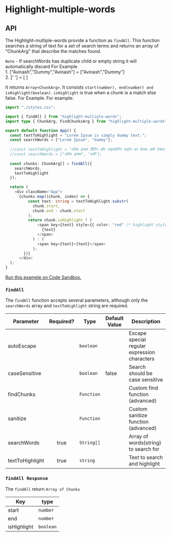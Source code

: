 # Highlight-multiple-words


## API

The Highlight-multiple-words provide a function as `findAll`. This function searches a string of text for a set of search terms and returns an array of "ChunkArg" that describe the matches found.

`Note` - If searchWords has duplicate child or empty string it will automatically discard For Example
         <br/>1. ["Avinash","Dummy","Avinash"] = ["Avinash","Dummy"] 
         <br/>2. [' '] = [ ] 

It returns `Array<ChunkArg>`. It consists `start(number), end(number) and isHighlight(boolean)`. `isHighlight` is true when a chunk is a match else false. For Example. For example:


         

```typescript jsx
import "./styles.css";

import { findAll } from "highlight-multiple-words";
import type { ChunkArg, FindChunksArg } from "highlight-multiple-words";

export default function App() {
  const textToHighlight = "Lorem Ipsum is simply dummy text.";
  const searchWords = ["Lorem Ipsum", "dummy"];
  
  //const textToHighlight = "लोरेम इप्सम प्रिंटिंग और टाइपसेटिंग उद्योग का केवल डमी टेक्स्ट है।";
  //const searchWords = ["लोरेम इप्सम", "डमी"];
  
  const chunks: ChunkArg[] = findAll({
    searchWords,
    textToHighlight
  });

  return (
    <div className="App">
      {chunks.map((chunk, index) => {
          const text: string = textToHighlight.substr(
            chunk.start,
            chunk.end - chunk.start
          );
          return chunk.isHighlight ? (
              <span key={text} style={{ color: "red" /* highlight style */}}>
                {text}
              </span>
            ) : (
              <span key={text}>{text}</span>
            );
        })}
      </div>
  );
}

```

[Run this example on Code Sandbox.](https://codesandbox.io/s/highlight-multiple-words-yuqe4t)

### `findAll`

The `findAll` function accepts several parameters, although only the `searchWords` array and `textToHighlight` string are required.

| Parameter | Required? | Type       | Default Value | Description                                |
| --- |:---------:|------------|---------------|----------------------------------|
| autoEscape |           | `boolean` |  | Escape special regular expression characters |
| caseSensitive |           | `boolean` | false         | Search should be case sensitive            |
| findChunks |           | `Function`|  | Custom find function (advanced)            |
| sanitize |           | `Function` |  | Custom sanitize function (advanced)        |
| searchWords |   true    | `String[]` |  | Array of words(string) to search for       |
| textToHighlight |   true    | `string`  |  | Text to search and highlight               |


### `findAll Response`

The `findAll` return `Array of Chunks`

| Key         | type      |
|-------------|-----------|
| start       | `number`  |
| end         | `number`  |
| isHighlight | `boolean` |





